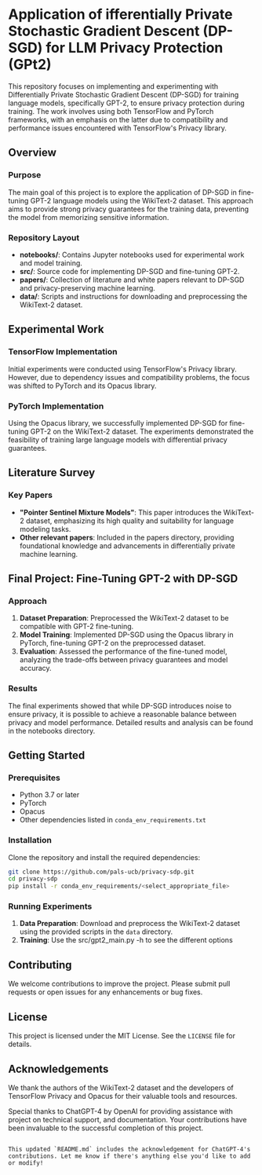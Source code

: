 # Application of ifferentially Private Stochastic Gradient Descent (DP-SGD) for LLM Privacy Protection (GPt2)

This repository focuses on implementing and experimenting with Differentially Private Stochastic Gradient Descent (DP-SGD) for training language models, specifically GPT-2, to ensure privacy protection during training. The work involves using both TensorFlow and PyTorch frameworks, with an emphasis on the latter due to compatibility and performance issues encountered with TensorFlow's Privacy library.

## Overview

### Purpose
The main goal of this project is to explore the application of DP-SGD in fine-tuning GPT-2 language models using the WikiText-2 dataset. This approach aims to provide strong privacy guarantees for the training data, preventing the model from memorizing sensitive information.

### Repository Layout
- **notebooks/**: Contains Jupyter notebooks used for experimental work and model training.
- **src/**: Source code for implementing DP-SGD and fine-tuning GPT-2.
- **papers/**: Collection of literature and white papers relevant to DP-SGD and privacy-preserving machine learning.
- **data/**: Scripts and instructions for downloading and preprocessing the WikiText-2 dataset.

## Experimental Work

### TensorFlow Implementation
Initial experiments were conducted using TensorFlow's Privacy library. However, due to dependency issues and compatibility problems, the focus was shifted to PyTorch and its Opacus library.

### PyTorch Implementation
Using the Opacus library, we successfully implemented DP-SGD for fine-tuning GPT-2 on the WikiText-2 dataset. The experiments demonstrated the feasibility of training large language models with differential privacy guarantees.

## Literature Survey

### Key Papers
- **"Pointer Sentinel Mixture Models"**: This paper introduces the WikiText-2 dataset, emphasizing its high quality and suitability for language modeling tasks.
- **Other relevant papers**: Included in the papers directory, providing foundational knowledge and advancements in differentially private machine learning.

## Final Project: Fine-Tuning GPT-2 with DP-SGD

### Approach
1. **Dataset Preparation**: Preprocessed the WikiText-2 dataset to be compatible with GPT-2 fine-tuning.
2. **Model Training**: Implemented DP-SGD using the Opacus library in PyTorch, fine-tuning GPT-2 on the preprocessed dataset.
3. **Evaluation**: Assessed the performance of the fine-tuned model, analyzing the trade-offs between privacy guarantees and model accuracy.

### Results
The final experiments showed that while DP-SGD introduces noise to ensure privacy, it is possible to achieve a reasonable balance between privacy and model performance. Detailed results and analysis can be found in the notebooks directory.

## Getting Started

### Prerequisites
- Python 3.7 or later
- PyTorch
- Opacus
- Other dependencies listed in `conda_env_requirements.txt`

### Installation
Clone the repository and install the required dependencies:
```sh
git clone https://github.com/pals-ucb/privacy-sdp.git
cd privacy-sdp
pip install -r conda_env_requirements/<select_appropriate_file>
```

### Running Experiments
1. **Data Preparation**: Download and preprocess the WikiText-2 dataset using the provided scripts in the `data` directory.
2. **Training**: Use the src/gpt2_main.py -h to see the different options


## Contributing
We welcome contributions to improve the project. Please submit pull requests or open issues for any enhancements or bug fixes.

## License
This project is licensed under the MIT License. See the `LICENSE` file for details.

## Acknowledgements
We thank the authors of the WikiText-2 dataset and the developers of TensorFlow Privacy and Opacus for their valuable tools and resources.

Special thanks to ChatGPT-4 by OpenAI for providing assistance with project on technical support, and documentation. Your contributions have been invaluable to the successful completion of this project.

```

This updated `README.md` includes the acknowledgement for ChatGPT-4's contributions. Let me know if there's anything else you'd like to add or modify!